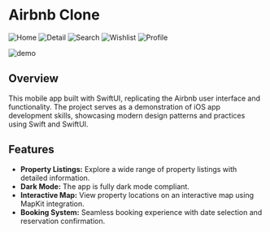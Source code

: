 # Airbnb Clone  

![Home](./screenshots/Home.png)
![Detail](./screenshots/Detail.png)
![Search](./screenshots/search.png)
![Wishlist](./screenshots/Wishlist.png)
![Profile](./screenshots/Profile.png)  

![demo](./screenshots/Demo.gif)  

## Overview  

This mobile app built with SwiftUI, replicating the Airbnb user interface and functionality. The project serves as a demonstration of iOS app development skills, showcasing modern design patterns and practices using Swift and SwiftUI.  

## Features  

- **Property Listings:** Explore a wide range of property listings with detailed information.  
- **Dark Mode:** The app is fully dark mode compliant.  
- **Interactive Map:** View property locations on an interactive map using MapKit integration.  
- **Booking System:** Seamless booking experience with date selection and reservation confirmation.  

